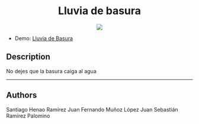 <h1 align="center"> Lluvia de basura </h1>

<p align="center">
<img src="https://github.com/user-attachments/assets/f20bd50d-8bac-4002-a77e-6f1e56c56fda">
</p>

* Demo: [Lluvia de Basura](https://shr099.github.io)

## Description

No dejes que la basura caiga al agua
***

## Authors
Santiago Henao Ramírez
Juan Fernando Muñoz López
Juan Sebastián Ramírez Palomino
